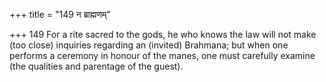 +++
title = "149 न ब्राह्मणम्"

+++
149	For a rite sacred to the gods, he who knows the law will not make (too close) inquiries regarding an (invited) Brahmana; but when one performs a ceremony in honour of the manes, one must carefully examine (the qualities and parentage of the guest).